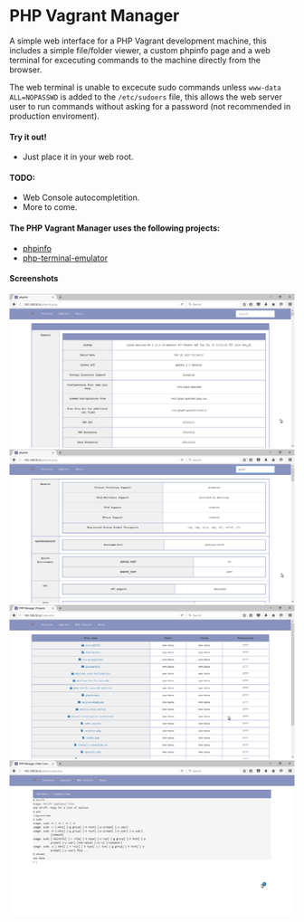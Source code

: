# PHP Vagrant Manager

A simple web interface for a PHP Vagrant development machine, this includes a simple file/folder viewer, a custom phpinfo page and a web terminal for excecuting commands to the machine directly from the browser.

The web terminal is unable to excecute sudo commands unless ```www-data ALL=NOPASSWD``` is added to the ```/etc/sudoers``` file, this allows the web server user to run commands without asking for a password (not recommended in production enviroment).

#### Try it out!

* Just place it in your web root.

#### TODO:

* Web Console autocompletition.
* More to come.

#### The PHP Vagrant Manager uses the following projects:

* [phpinfo](https://github.com/kenpb/phpinfo)
* [php-terminal-emulator](https://github.com/spyrosoft/php-terminal-emulator)

#### Screenshots
![screenshot-1](./1.png "Sreenshot-1")
![screenshot-2](./2.png "Sreenshot-2")
![screenshot-3](./3.png "Sreenshot-3")
![screenshot-4](./4.png "Sreenshot-4")
